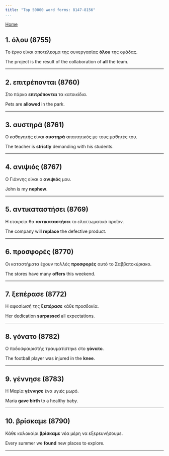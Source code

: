 ```yaml
---
title: "Top 50000 word forms: 8147-8156"
...
```


[Home](./) 

## 1. όλου (8755)

Το έργο είναι αποτέλεσμα της συνεργασίας **όλου** της ομάδας.  

The project is the result of the collaboration of **all** the team.

---

## 2. επιτρέπονται (8760)

Στο πάρκο **επιτρέπονται** τα κατοικίδια.

Pets are **allowed** in the park.

---

## 3. αυστηρά (8761)

Ο καθηγητής είναι **αυστηρά** απαιτητικός με τους μαθητές του.  

The teacher is **strictly** demanding with his students.

---

## 4. ανιψιός (8767)

Ο Γιάννης είναι ο **ανιψιός** μου.  

John is my **nephew**.

---

## 5. αντικαταστήσει (8769)

Η εταιρεία θα **αντικαταστήσει** το ελαττωματικό προϊόν.

The company will **replace** the defective product.

---

## 6. προσφορές (8770)

Οι καταστήματα έχουν πολλές **προσφορές** αυτό το Σαββατοκύριακο.  

The stores have many **offers** this weekend.

---

## 7. ξεπέρασε (8772)

Η αφοσίωσή της **ξεπέρασε** κάθε προσδοκία.

Her dedication **surpassed** all expectations.

---

## 8. γόνατο (8782)

Ο ποδοσφαιριστής τραυματίστηκε στο **γόνατο**.  

The football player was injured in the **knee**.

---

## 9. γέννησε (8783)

Η Μαρία **γέννησε** ένα υγιές μωρό.

Maria **gave birth** to a healthy baby.

---

## 10. βρίσκαμε (8790)

Κάθε καλοκαίρι **βρίσκαμε** νέα μέρη να εξερευνήσουμε.  

Every summer we **found** new places to explore.

---

